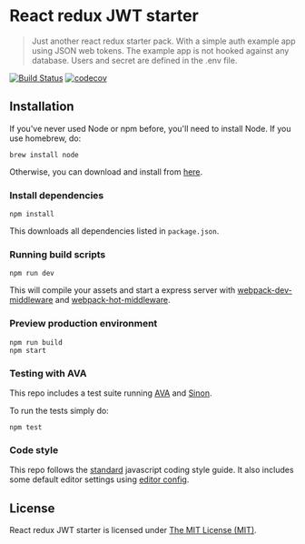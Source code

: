 React redux JWT starter
==================

> Just another react redux starter pack. With a simple auth example app using JSON web tokens.
> The example app is not hooked against any database. Users and secret are defined in the .env file.

[![Build Status](https://travis-ci.org/magnus-bergman/react-redux-starter.svg?branch=master)](https://travis-ci.org/magnus-bergman/react-redux-starter)
[![codecov](https://codecov.io/gh/magnus-bergman/react-redux-starter/branch/master/graph/badge.svg)](https://codecov.io/gh/magnus-bergman/react-redux-starter)

## Installation
If you've never used Node or npm before, you'll need to install Node.
If you use homebrew, do:

```
brew install node
```

Otherwise, you can download and install from [here](http://nodejs.org/download/).

### Install dependencies
```
npm install
```

This downloads all dependencies listed in `package.json`.

### Running build scripts
```
npm run dev
```

This will compile your assets and start a express server with [webpack-dev-middleware](https://github.com/webpack/webpack-dev-middleware) and [webpack-hot-middleware](https://github.com/glenjamin/webpack-hot-middleware).

### Preview production environment
```
npm run build
npm start
```

### Testing with AVA
This repo includes a test suite running [AVA](https://github.com/avajs/ava) and [Sinon](http://sinonjs.org/).

To run the tests simply do:
```
npm test
```

### Code style
This repo follows the [standard](https://github.com/feross/standard) javascript coding style guide. It also includes some default editor settings using [editor config](https://github.com/sindresorhus/editorconfig-sublime).

## License
React redux JWT starter is licensed under [The MIT License (MIT)](LICENSE).
